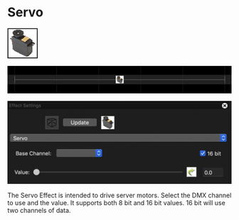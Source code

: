 # Servo

![Icon](<../../.gitbook/assets/image (394).png>)

![Sequencer Grid](<../../.gitbook/assets/image (557).png>)

![](<../../.gitbook/assets/image (1019).png>)

The Servo Effect is intended to drive server motors. Select the DMX channel to use and the value. It supports both 8 bit and 16 bit values. 16 bit will use two channels of data.
